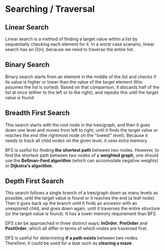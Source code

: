 # Searching / Traversal
## Linear Search
Linear search is a method of finding a target value within a list by sequentially checking each element for it. In a worst case scenario, linear search has an O(n), because we need to traverse the entire list.
## Binary Search
Binary search starts from an element in the middle of the list and checks if its value is higher or lower than the value of the target element (this assumes the list is sorted). Based on that comparison, it discards half of the list at once (either to the left or to the right), and repeats this until the target value is found.
## Breadth First Search
This search starts with the root node in the tree/graph, and then it goes down one level and moves from left to right, until it finds the target value or reaches the end (the rightmost node on the "lowest" level). Because it needs to track all child nodes on the given level, it uses extra memory.

BFS is useful for finding **the shortest path** between two nodes. However, to find the shortest path between two nodes of a **weighted graph**, one should use the **Bellman-Ford algorithm** (which can accomodate negative weights) or **Dijkstra's algorithm**.
## Depth First Search
This search follows a single branch of a tree/graph down as many levels as possible, until the target value is found or it reaches the end (a leaf node). Then it goes back up the branch until it finds an ancestor with an unexplored child, and goes down again, until it traverses the entire structure (or the target value is found). It has a lower memory requirement than BFS.

DFS can be approached in three distinct ways: **InOrder**, **PreOrder** and **PostOrder**, which all differ in terms of which nodes are traversed first.

DFS is useful for determining **if a path exists** between two nodes. Therefore, it could be used for a task such as **clearing a maze**.
